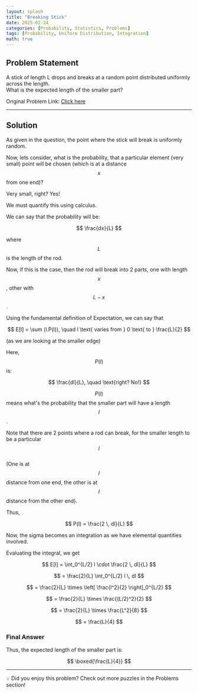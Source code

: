 ```yaml
---
layout: splash
title: "Breaking Stick"
date: 2025-02-24
categories: [Probability, Statistics, Problems]
tags: [Probability, Uniform Distribution, Integration]
math: true
---
```


## Problem Statement  
A stick of length L drops and breaks at a random point distributed uniformly across the length.  
What is the expected length of the smaller part?  

Original Problem Link:  [Click here](https://brainstellar.com/puzzles/medium/119)  

---

## Solution  

As given in the question, the point where the stick will break is uniformly random.  

Now, lets consider, what is the probability, that a particular element (very small) point will be chosen (which is at a distance $$ x $$ from one end)?  

Very small, right? Yes!  

We must quantify this using calculus.  

We can say that the probability will be:

$$
\frac{dx}{L}
$$

where $$ L $$ is the length of the rod.  

Now, if this is the case, then the rod will break into 2 parts, one with length $$ x $$, other with $$ L-x $$.  

Using the fundamental definition of Expectation, we can say that  

$$
E[l] = \sum (l.P(l)), \quad l \text{ varies from } 0 \text{ to } \frac{L}{2}
$$

(as we are looking at the smaller edge)  

Here, $$ P(l) $$ is:

$$
\frac{dl}{L}, \quad \text{right? No!}
$$

$$ P(l) $$ means what's the probability that the smaller part will have a length $$ l $$.  

Note that there are 2 points where a rod can break, for the smaller length to be a particular $$ l $$  
(One is at $$ l $$ distance from one end, the other is at $$ l $$ distance from the other end).  

Thus,  

$$
P(l) = \frac{2 \, dl}{L}
$$

Now, the sigma becomes an integration as we have elemental quantities involved.  

Evaluating the integral, we get  

$$
E[l] = \int_0^{L/2} l \cdot \frac{2 \, dl}{L}
$$

$$
= \frac{2}{L} \int_0^{L/2} l \, dl
$$

$$
= \frac{2}{L} \times \left[ \frac{l^2}{2} \right]_0^{L/2}
$$

$$
= \frac{2}{L} \times \frac{(L/2)^2}{2}
$$

$$
= \frac{2}{L} \times \frac{L^2}{8}
$$

$$
= \frac{L}{4}
$$

### Final Answer

Thus, the expected length of the smaller part is:

$$
\boxed{\frac{L}{4}}
$$


---

💡  Did you enjoy this problem? Check out more puzzles in the Problems section! 
